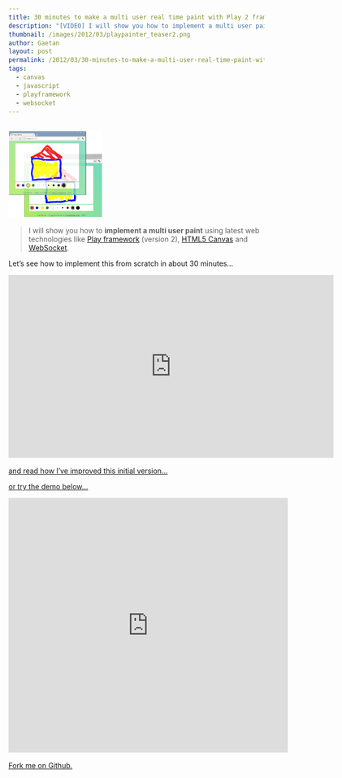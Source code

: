 ```yaml
---
title: 30 minutes to make a multi user real time paint with Play 2 framework, Canvas and WebSocket.
description: "[VIDEO] I will show you how to implement a multi user paint using latest web technologies like Play framework (version 2), HTML5 Canvas and WebSocket."
thumbnail: /images/2012/03/playpainter_teaser2.png
author: Gaetan
layout: post
permalink: /2012/03/30-minutes-to-make-a-multi-user-real-time-paint-with-play-2-framework-canvas-and-websocket/
tags:
  - canvas
  - javascript
  - playframework
  - websocket
---
```


 [1]: http://playpainter.greweb.fr/
 [2]: http://playframework.com
 [3]: http://www.whatwg.org/specs/web-apps/current-work/multipage/the-canvas-element.html
 [4]: http://dev.w3.org/html5/websockets/
 [5]: /2012/03/play-painter-how-ive-improved-the-30-minutes-prototyped-version/
 [6]: https://github.com/gre/playpainter

[  
<img src="/images/2012/03/playpainter_teaser2.png" alt="" class="thumbnail-left" />
][1]

> I will show you how to **implement a multi user paint** using latest web technologies like [Play framework][2] (version 2), [HTML5 Canvas][3] and [WebSocket][4].


Let’s see how to implement this from scratch in about 30 minutes…

<iframe width="640" height="360" src="http://www.youtube.com/embed/NHEbm-WEbRw?feature=player_embedded" frameborder="0" allowfullscreen></iframe>

<!-- more -->

[and read how I’ve improved this initial version…][5]

[or try the demo below…][1]

<iframe frameborder="0" src="http://playpainter.greweb.fr/" width="550" height="501" style="overflow: hidden; max-width: 550px"></iframe>

[Fork me on Github.][6]
